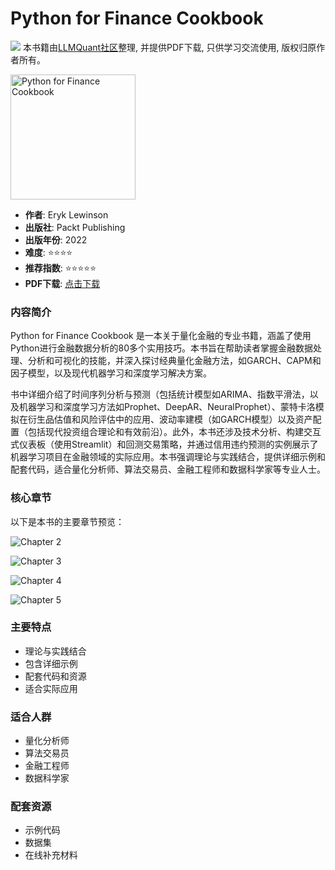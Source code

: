 # Python for Finance Cookbook

![](https://fastly.jsdelivr.net/gh/bucketio/img3@main/2024/09/04/1725464231869-e0b2f727-2a0f-4270-bf6c-31ddc350426a.gif)
本书籍由[LLMQuant社区](https://llmquant.com/)整理, 并提供PDF下载, 只供学习交流使用, 版权归原作者所有。

<img src="1.png" alt="Python for Finance Cookbook" width="200"/>

- **作者**: Eryk Lewinson
- **出版社**: Packt Publishing
- **出版年份**: 2022
- **难度**: ⭐⭐⭐⭐
- **推荐指数**: ⭐⭐⭐⭐⭐
- **PDF下载**: [点击下载](https://quant-wiki.com/pdf/Python%20for%20Finance%20Cookbook_%20Over%2080%20powerful%20recipes%20for%20effective%20financial%20data%20analysis%2C%202nd%20Edition.pdf)

### 内容简介

Python for Finance Cookbook 是一本关于量化金融的专业书籍，涵盖了使用Python进行金融数据分析的80多个实用技巧。本书旨在帮助读者掌握金融数据处理、分析和可视化的技能，并深入探讨经典量化金融方法，如GARCH、CAPM和因子模型，以及现代机器学习和深度学习解决方案。

书中详细介绍了时间序列分析与预测（包括统计模型如ARIMA、指数平滑法，以及机器学习和深度学习方法如Prophet、DeepAR、NeuralProphet）、蒙特卡洛模拟在衍生品估值和风险评估中的应用、波动率建模（如GARCH模型）以及资产配置（包括现代投资组合理论和有效前沿）。此外，本书还涉及技术分析、构建交互式仪表板（使用Streamlit）和回测交易策略，并通过信用违约预测的实例展示了机器学习项目在金融领域的实际应用。本书强调理论与实践结合，提供详细示例和配套代码，适合量化分析师、算法交易员、金融工程师和数据科学家等专业人士。

### 核心章节

以下是本书的主要章节预览：

![Chapter 2](2.png)

![Chapter 3](3.png)

![Chapter 4](4.png)

![Chapter 5](5.png)

### 主要特点

- 理论与实践结合
- 包含详细示例
- 配套代码和资源
- 适合实际应用

### 适合人群

- 量化分析师
- 算法交易员
- 金融工程师
- 数据科学家

### 配套资源

- 示例代码
- 数据集
- 在线补充材料